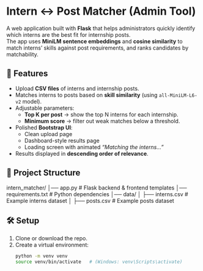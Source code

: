 # Intern ↔ Post Matcher (Admin Tool)

A web application built with **Flask** that helps administrators quickly identify which interns are the best fit for internship posts.  
The app uses **MiniLM sentence embeddings** and **cosine similarity** to match interns’ skills against post requirements, and ranks candidates by matchability.

## 🚀 Features
- Upload **CSV files** of interns and internship posts.
- Matches interns to posts based on **skill similarity** (using `all-MiniLM-L6-v2` model).
- Adjustable parameters:
  - **Top K per post** → show the top N interns for each internship.
  - **Minimum score** → filter out weak matches below a threshold.
- Polished **Bootstrap UI**:
  - Clean upload page
  - Dashboard-style results page
  - Loading screen with animated *“Matching the interns…”*
- Results displayed in **descending order of relevance**.

## 📂 Project Structure
intern_matcher/
│── app.py # Flask backend & frontend templates
│── requirements.txt # Python dependencies
│── data/
│ ├── interns.csv # Example interns dataset
│ ├── posts.csv # Example posts dataset

## 🛠️ Setup
1. Clone or download the repo.
2. Create a virtual environment:
   ```bash
   python -m venv venv
   source venv/bin/activate   # (Windows: venv\Scripts\activate)
